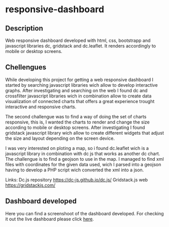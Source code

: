 # responsive-dashboard

## Description
Web responsive dashboard developed with html, css, bootstrapp and javascript libraries dc, gridstack and dc.leaflet. It renders accordingly to mobile or desktop screens. 

## Chellengues

While developing this project for getting a web responsive dashboard I started by searching javascript libraries wich allow to develop interactive graphs. After investigating and searching on the web
I found dc and crossfilter javascript libraries wich in combination allow to create data visualization of connected charts that offers a great experience trought interactive and responsive charts.

The second challengue was to find a way of doing the set of charts responsive, this is, I wanted the charts to render and change the size according to mobile or desktop screens. After investigating 
I found gridstack javascript library wich allow to create different widgets that adjust the size and layout depending on the screen device. 

I was very interested on ploting a map, so i found dc.leaflet wich is a javascript library in combination with dc js that works as another dc chart. The challengue is
to find a geojson to use in the map. I managed to find xml files with coordinates for the given data used, wich I parsed into a geojson having to develop a PHP script wich converted the xml into a json.

Links:
Dc.js repository <a href='https://dc-js.github.io/dc.js/'>https://dc-js.github.io/dc.js/</a>
Gridstack.js web <a href='https://gridstackjs.com/'>https://gridstackjs.com/</a>

## Dashboard developed

Here you can find a screenshoot of the dashboard developed. For checking it out the live dashboard please click <a target='_blank' href=''>here</a>.

<img src=''></img>
